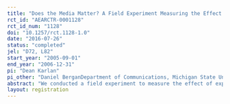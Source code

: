 ```yaml
---
title: "Does the Media Matter? A Field Experiment Measuring the Effect of Newspapers on Voting Behavior and Political Opinions"
rct_id: "AEARCTR-0001128"
rct_id_num: "1128"
doi: "10.1257/rct.1128-1.0"
date: "2016-07-26"
status: "completed"
jel: "D72, L82"
start_year: "2005-09-01"
end_year: "2006-12-31"
pi: "Dean Karlan"
pi_other: "Daniel BerganDepartment of Communications, Michigan State University"
abstract: "We conducted a field experiment to measure the effect of exposure to newspapers on political behavior and opinion. Before the 2005 Virginia gubernatorial election, we randomly assigned individuals to a Washington Post free subscription treatment, a Washington Times free subscription treatment, or a control treatment. We find no effect of either paper on political knowledge, stated opinions, or turnout in post-election survey and voter data. However, receiving either paper led to more support for the Democratic candidate, suggesting that media slant mattered less in this case than media exposure. Some evidence from voting records also suggests that receiving either paper led to increased 2006 voter turnout."
layout: registration
---
```


